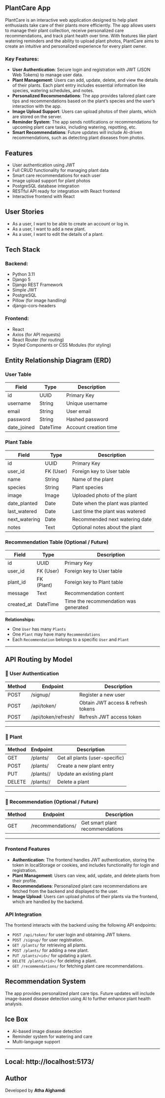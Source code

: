 ## PlantCare App

PlantCare is an interactive web application designed to help plant enthusiasts take care of their plants more efficiently. The app allows users to manage their plant collection, receive personalized care recommendations, and track plant health over time. With features like plant watering reminders and the ability to upload plant photos, PlantCare aims to create an intuitive and personalized experience for every plant owner.

### Key Features:

- **User Authentication**: Secure login and registration with JWT (JSON Web Tokens) to manage user data.  
- **Plant Management**: Users can add, update, delete, and view the details of their plants. Each plant entry includes essential information like species, watering schedules, and notes.  
- **Personalized Recommendations**: The app provides tailored plant care tips and recommendations based on the plant’s species and the user’s interaction with the app.  
- **Image Upload Support**: Users can upload photos of their plants, which are stored on the server.  
- **Reminder System**: The app sends notifications or recommendations for upcoming plant care tasks, including watering, repotting, etc.  
- **Smart Recommendations**: Future updates will include AI-driven recommendations, such as detecting plant diseases from photos.  

## Features

- User authentication using JWT  
- Full CRUD functionality for managing plant data  
- Smart care recommendations for each user  
- Image upload support for plant photos  
- PostgreSQL database integration  
- RESTful API ready for integration with React frontend  
- Interactive frontend with React  

## User Stories

- As a user, I want to be able to create an account or log in.  
- As a user, I want to add a new plant.  
- As a user, I want to edit the details of a plant.  

## Tech Stack

### Backend:
- Python 3.11  
- Django 5  
- Django REST Framework  
- Simple JWT  
- PostgreSQL  
- Pillow (for image handling)  
- django-cors-headers  

### Frontend:
- React  
- Axios (for API requests)  
- React Router (for routing)  
- Styled Components or CSS Modules (for styling)  

## Entity Relationship Diagram (ERD)

### User Table

| Field       | Type      | Description              |
|-------------|-----------|--------------------------|
| id          | UUID      | Primary Key              |
| username    | String    | Unique username          |
| email       | String    | User email               |
| password    | String    | Hashed password          |
| date_joined | DateTime  | Account creation time    |

### Plant Table

| Field          | Type       | Description                          |
|----------------|------------|--------------------------------------|
| id             | UUID       | Primary Key                          |
| user_id        | FK (User)  | Foreign key to User table            |
| name           | String     | Name of the plant                    |
| species        | String     | Plant species                        |
| image          | Image      | Uploaded photo of the plant          |
| date_planted   | Date       | Date when the plant was planted      |
| last_watered   | Date       | Last time the plant was watered      |
| next_watering  | Date       | Recommended next watering date       |
| notes          | Text       | Optional notes about the plant       |

### Recommendation Table (Optional / Future)

| Field       | Type        | Description                            |
|-------------|-------------|----------------------------------------|
| id          | UUID        | Primary Key                            |
| user_id     | FK (User)   | Foreign key to User table              |
| plant_id    | FK (Plant)  | Foreign key to Plant table             |
| message     | Text        | Recommendation content                 |
| created_at  | DateTime    | Time the recommendation was generated  |

**Relationships:**
- One `User` has many `Plants`  
- One `Plant` may have many `Recommendations`  
- Each `Recommendation` belongs to a specific `User` and `Plant`  

---

## API Routing by Model

### 🔐 User Authentication

| Method | Endpoint              | Description                          |
|--------|-----------------------|--------------------------------------|
| POST   | /signup/              | Register a new user                  |
| POST   | /api/token/           | Obtain JWT access & refresh tokens   |
| POST   | /api/token/refresh/   | Refresh JWT access token             |

---

### 🌱 Plant

| Method | Endpoint         | Description                      |
|--------|------------------|----------------------------------|
| GET    | /plants/         | Get all plants (user-specific)   |
| POST   | /plants/         | Create a new plant entry         |
| PUT    | /plants/<id>/    | Update an existing plant         |
| DELETE | /plants/<id>/    | Delete a plant                   |

---

### 🧠 Recommendation (Optional / Future)

| Method | Endpoint            | Description                          |
|--------|---------------------|--------------------------------------|
| GET    | /recommendations/   | Get smart plant recommendations      |

---

### Frontend Features

- **Authentication**: The frontend handles JWT authentication, storing the token in localStorage or cookies, and includes functionality for login and registration.  
- **Plant Management**: Users can view, add, update, and delete plants from their profile.  
- **Recommendations**: Personalized plant care recommendations are fetched from the backend and displayed to the user.  
- **Image Upload**: Users can upload photos of their plants via the frontend, which are handled by the backend.  

### API Integration

The frontend interacts with the backend using the following API endpoints:

- `POST /api/token/` for user login and obtaining JWT tokens.  
- `POST /signup/` for user registration.  
- `GET /plants/` for retrieving all plants.  
- `POST /plants/` for adding a new plant.  
- `PUT /plants/<id>/` for updating a plant.  
- `DELETE /plants/<id>/` for deleting a plant.  
- `GET /recommendations/` for fetching plant care recommendations.  

## Recommendation System

The app provides personalized plant care tips. Future updates will include image-based disease detection using AI to further enhance plant health analysis.

## Ice Box

- AI-based image disease detection  
- Reminder system for watering and care  
- Multi-language support  

---

## Local: http://localhost:5173/

## Author

Developed by **Atha Alghamdi**
